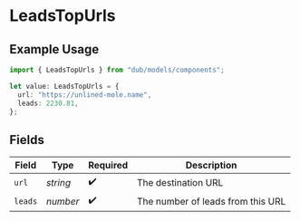 # LeadsTopUrls

## Example Usage

```typescript
import { LeadsTopUrls } from "dub/models/components";

let value: LeadsTopUrls = {
  url: "https://unlined-mole.name",
  leads: 2230.81,
};
```

## Fields

| Field                             | Type                              | Required                          | Description                       |
| --------------------------------- | --------------------------------- | --------------------------------- | --------------------------------- |
| `url`                             | *string*                          | :heavy_check_mark:                | The destination URL               |
| `leads`                           | *number*                          | :heavy_check_mark:                | The number of leads from this URL |